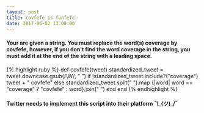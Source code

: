 ```yaml
---
layout: post
title: covfefe is funfefe
date: 2017-06-02 13:00:00
---
```


<h4>Your are given a string. You must replace the word(s) coverage by covfefe, however, if you don't find the word coverage in the string, you must add it at the end of the string with a leading space.</h4>

{% highlight ruby %}
def covfefe(tweet)
  standardized_tweet = tweet.downcase.gsub(/\W/, " ")
  if !standardized_tweet.include?("coverage")
    tweet + " covfefe"
  else
    standardized_tweet.split(" ").map {|word| word == "coverage" ? "covfefe" : word}.join(" ")
  end
end
{% endhighlight %}

<h4>Twitter needs to implement this script into their platform ¯\_(ツ)_/¯</h4>

